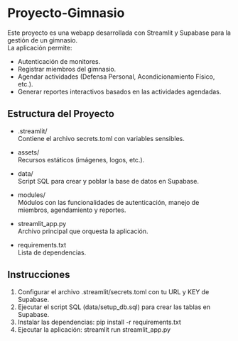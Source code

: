 # Proyecto-Gimnasio

Este proyecto es una webapp desarrollada con Streamlit y Supabase para la gestión de un gimnasio.  
La aplicación permite:
- Autenticación de monitores.
- Registrar miembros del gimnasio.
- Agendar actividades (Defensa Personal, Acondicionamiento Físico, etc.).
- Generar reportes interactivos basados en las actividades agendadas.

## Estructura del Proyecto

- .streamlit/  
  Contiene el archivo secrets.toml con variables sensibles.

- assets/  
  Recursos estáticos (imágenes, logos, etc.).

- data/  
  Script SQL para crear y poblar la base de datos en Supabase.

- modules/  
  Módulos con las funcionalidades de autenticación, manejo de miembros, agendamiento y reportes.

- streamlit_app.py  
  Archivo principal que orquesta la aplicación.

- requirements.txt  
  Lista de dependencias.

## Instrucciones

1. Configurar el archivo .streamlit/secrets.toml con tu URL y KEY de Supabase.
2. Ejecutar el script SQL (data/setup_db.sql) para crear las tablas en Supabase.
3. Instalar las dependencias:
   pip install -r requirements.txt
4. Ejecutar la aplicación:
   streamlit run streamlit_app.py
